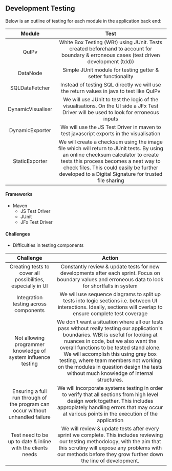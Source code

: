 ## Development Testing

Below is an outline of testing for each module in the application back end:

|Module | Test |
|:---:|:---:|
|QuIPv|White Box Testing (WBt) using JUnit. Tests created beforehand to account for boundary & erroneous cases (test driven development (tdd))|
|DataNode|Simple JUnit module for testing getter & setter functionality|
|SQLDataFetcher|Instead of testing SQL directly we will use the return values in java to test like QuIPv|
|DynamicVisualiser|We will use JUnit to test the logic of the visualisations. On the UI side a JFx Test Driver will be used to look for erroneous inputs|
|DynamicExporter|We will use the JS Test Driver in maven to test javascript exports in the visualisation|
|StaticExporter|We will create a checksum using the image file which will return to JUnit tests. By using an online checksum calculator to create tests this process becomes a neat way to check files. This could easily be further developed to a Digital Signature for trusted file sharing|

#### Frameworks

-  Maven
    - JS Test Driver
    - JUnit
    - JFx Test Driver

#### Challenges 
- Difficulties in testing components

|Challenge | Action |
|:---:|:---:|
|Creating tests to cover all possibilities, especially in UI|Constantly review & update tests for new developments after each sprint. Focus on boundary values and erroneous data to look for shortfalls in system|
|Integration testing across components|We will use sequence diagrams to split up tests into logic sections i.e. between UI interactions. Ideally, sections will overlap to ensure complete test coverage|
|Not allowing programmer knowledge of system influence testing|We don't want a situation where all our tests pass without really testing our application's boundaries. WBt is useful for looking at nuances in code, but we also want the overall functions to be tested stand alone. We will accomplish this using grey box testing, where team members not working on the modules in question design the tests without much knowledge of internal structures.|
|Ensuring a full run through of the program can occur without unhandled failure|We will incorporate systems testing in order to verify that all sections from high level design work together. This includes appropiately handling errors that may occur at various points in the execution of the application|
|Test need to be up to date & inline with the clients needs|We will review & update tests after every sprint we complete. This includes reviewing our testing methodology, with the aim that this scrutiny will expose any problems with our methods before they grow further down the line of development.|
